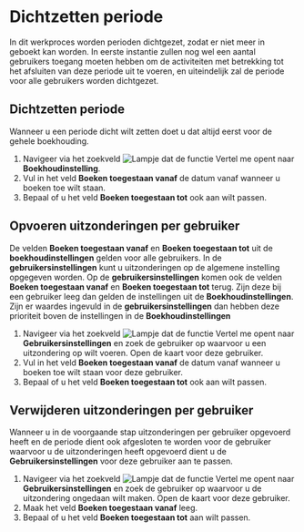 # Dichtzetten periode

In dit werkproces worden perioden dichtgezet, zodat er niet meer in geboekt kan worden. In eerste instantie zullen nog wel een aantal gebruikers toegang moeten hebben om de activiteiten met betrekking tot het afsluiten van deze periode uit te voeren, en uiteindelijk zal de periode voor alle gebruikers worden dichtgezet.

## Dichtzetten periode

Wanneer u een periode dicht wilt zetten doet u dat altijd eerst voor de gehele boekhouding. 

1. Navigeer via het zoekveld ![Lampje dat de functie Vertel me opent](https://docs.microsoft.com/nl-NL/dynamics365/business-central/media/ui-search/search_small.png "Vertel me wat u wilt doen") naar **Boekhoudinstelling**.
2. Vul in het veld **Boeken toegestaan vanaf** de datum vanaf wanneer u boeken toe wilt staan. 
3. Bepaal of u het veld **Boeken toegestaan tot** ook aan wilt passen. 

## Opvoeren uitzonderingen per gebruiker

De velden **Boeken toegestaan vanaf** en **Boeken toegestaan tot** uit de **boekhoudinstellingen** gelden voor alle gebruikers. In de **gebruikersinstellingen** kunt u uitzonderingen op de algemene instelling opgegeven worden. Op de **gebruikersinstellingen** komen ook de velden **Boeken toegestaan vanaf** en **Boeken toegestaan tot** terug. Zijn deze bij een gebruiker leeg dan gelden de instellingen uit de **Boekhoudinstellingen**. Zijn er waardes ingevuld in de **gebruikersinstellingen** dan hebben deze prioriteit boven de instellingen in de **Boekhoudinstellingen**

1. Navigeer via het zoekveld ![Lampje dat de functie Vertel me opent](https://docs.microsoft.com/nl-NL/dynamics365/business-central/media/ui-search/search_small.png "Vertel me wat u wilt doen") naar **Gebruikersinstellingen** en zoek de gebruiker op waarvoor u een uitzondering op wilt voeren. Open de kaart voor deze gebruiker. 
2. Vul in het veld **Boeken toegestaan vanaf** de datum vanaf wanneer u boeken toe wilt staan voor deze gebruiker.
3. Bepaal of u het veld **Boeken toegestaan tot** ook aan wilt passen. 

## Verwijderen uitzonderingen per gebruiker

Wanneer u in de voorgaande stap uitzonderingen per gebruiker opgevoerd heeft en de periode dient ook afgesloten te worden voor de gebruiker waarvoor u de uitzonderingen heeft opgevoerd dient u de **Gebruikersinstellingen** voor deze gebruiker aan te passen. 

1. Navigeer via het zoekveld ![Lampje dat de functie Vertel me opent](https://docs.microsoft.com/nl-NL/dynamics365/business-central/media/ui-search/search_small.png "Vertel me wat u wilt doen") naar **Gebruikersinstellingen** en zoek de gebruiker op waarvoor u de uitzondering ongedaan wilt maken. Open de kaart voor deze gebruiker. 
2. Maak het veld **Boeken toegestaan vanaf** leeg. 
3. Bepaal of u het veld **Boeken toegestaan tot** aan wilt passen. 
<!--stackedit_data:
eyJoaXN0b3J5IjpbLTEyMTg0NjM5NTJdfQ==
-->